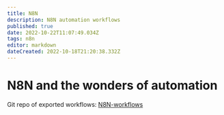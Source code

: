 ```yaml
---
title: N8N
description: N8N automation workflows
published: true
date: 2022-10-22T11:07:49.034Z
tags: n8n
editor: markdown
dateCreated: 2022-10-18T21:20:38.332Z
---
```


# N8N and the wonders of automation

Git repo of exported workflows: [N8N-workflows](https://github.com/osintukraine/N8N-workflows)
